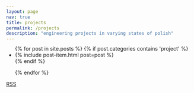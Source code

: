```yaml
---
layout: page
nav: true
title: projects
permalink: /projects
description: "engineering projects in varying states of polish"
---
```


<ul style='margin-top: -4px' class='post-list'>
  {% for post in site.posts %}
     {% if post.categories contains 'project' %}
      <li>
         {% include post-item.html post=post %}
      </li>
     {% endif %}

{% endfor %}

</ul>

<p class="rss-subscribe"><a href="{{ "/feed.xml" | relative_url }}">RSS</a></p>
